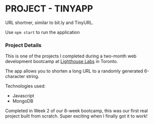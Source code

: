 # PROJECT - TINYAPP

URL shortner, similar to bit.ly and TinyURL.

Use `npm start` to run the application

### Project Details
This is one of the projects I completed during a two-month web development bootcamp at [Lighthouse Labs](https://lighthouselabs.ca/about) in Toronto.

The app allows you to shorten a long URL to a randomly generated 6-character string.

Technologies used:
  * Javascript
  * MongoDB

Completed in Week 2 of our 8-week bootcamp, this was our first real project built from scratch. Super exciting when I finally got it to work!
